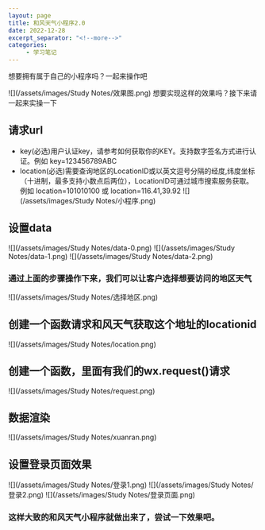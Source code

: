 ```yaml
---
layout: page
title: 和风天气小程序2.0
date: 2022-12-28
excerpt_separator: "<!--more-->"
categories:
     - 学习笔记
---
```


想要拥有属于自己的小程序吗？一起来操作吧

<!--more-->
 
 ![](/assets/images/Study Notes/效果图.png)
 想要实现这样的效果吗？接下来请一起来实操一下

## 请求url
 * key(必选)用户认证key，请参考如何获取你的KEY。支持数字签名方式进行认证。例如 key=123456789ABC
 * location(必选)需要查询地区的LocationID或以英文逗号分隔的经度,纬度坐标（十进制，最多支持小数点后两位），LocationID可通过城市搜索服务获取。例如 location=101010100 或 location=116.41,39.92
  ![](/assets/images/Study Notes/小程序.png)

## 设置data
 ![](/assets/images/Study Notes/data-0.png)
 ![](/assets/images/Study Notes/data-1.png)
 ![](/assets/images/Study Notes/data-2.png)
### 通过上面的步骤操作下来，我们可以让客户选择想要访问的地区天气
 ![](/assets/images/Study Notes/选择地区.png)

## 创建一个函数请求和风天气获取这个地址的locationid
 ![](/assets/images/Study Notes/location.png)

## 创建一个函数，里面有我们的wx.request()请求
 ![](/assets/images/Study Notes/request.png)

## 数据渲染
 ![](/assets/images/Study Notes/xuanran.png)


## 设置登录页面效果
 ![](/assets/images/Study Notes/登录1.png)
  ![](/assets/images/Study Notes/登录2.png)
   ![](/assets/images/Study Notes/登录页面.png)

### 这样大致的和风天气小程序就做出来了，尝试一下效果吧。   



